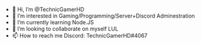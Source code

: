 - 👋 Hi, I’m @TechnicGamerHD
- 👀 I’m interested in Gaming/Programming/Server+Discord Adminestration
- 🌱 I’m currently learning Node.JS
- 💞️ I’m looking to collaborate on myself LUL
- 📫 How to reach me Discord: TechnicGamerHD#4067

<!---
TechnicGamerHD/TechnicGamerHD is a ✨ special ✨ repository because its `README.md` (this file) appears on your GitHub profile.
You can click the Preview link to take a look at your changes.
--->
